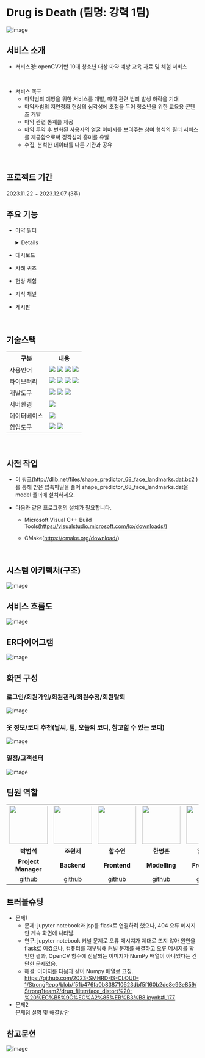 # Drug is Death (팀명: 강력 1팀)
![image](https://github.com/2023-SMHRD-IS-CLOUD-1/StrongRepo/assets/142488262/921c791e-0e8f-4e35-8c21-e23a3cdbf3f3)



## 서비스 소개
* 서비스명: openCV기반 10대 청소년 대상 마약 예방 교육 자료 및 체험 서비스
<br>

* 서비스 목표
  - 마약범죄 예방을 위한 서비스를 개발, 마약 관련 범죄 발생 하락을 기대
  - 마약사범의 저연령화 현상의 심각성에 초점을 두어 청소년을 위한 교육용 콘텐츠 개발
  - 마약 관련 통계를 제공
  - 마약 투약 후 변화된 사용자의 얼굴 이미지를 보여주는 참여 형식의 필터 서비스를 제공함으로써 경각심과 흥미를 유발
  - 수집, 분석한 데이터를 다른 기관과 공유
<br>

## 프로젝트 기간
2023.11.22 ~ 2023.12.07 (3주)
<br>

## 주요 기능
* 마약 필터
  <details>
  - upload_and_receive 함수:
  
    - 역할: 클라이언트로부터 이미지를 업로드 받고, 해당 이미지를 변형한 후 변형된 이미지를 응답으로 전송합니다.
    - 동작 순서:
      - 클라이언트에서 POST 요청으로 이미지를 전송합니다.
      - 전송된 이미지를 받아 transform_image 함수를 호출하여 이미지를 변형합니다.
      - 변형된 이미지를 저장하고 클라이언트에게 응답으로 전송합니다.
      - https://github.com/2023-SMHRD-IS-CLOUD-1/StrongRepo/blob/6653d60388746d631272d773d24645387017eda9/Strong1team2/drug_filter/face_distort%20-%20%EC%B5%9C%EC%A2%85%EB%B3%B8.ipynb#L141
  - transform_image 함수:
  
    - 역할: 이미지를 얼굴 변형 함수를 통해 변형하고, 변형된 이미지를 반환합니다.
    - 동작 순서:
      - 클라이언트로부터 받은 이미지를 face_thin 함수를 사용하여 얼굴을 얇게 만듭니다.
      - face_morph 함수를 사용하여 얼굴을 변형하고, 최종적으로 merge_img 함수를 사용하여 이미지를 합성합니다.
      - 합성된 이미지를 반환합니다.
      - https://github.com/2023-SMHRD-IS-CLOUD-1/StrongRepo/blob/6653d60388746d631272d773d24645387017eda9/Strong1team2/drug_filter/face_distort%20-%20%EC%B5%9C%EC%A2%85%EB%B3%B8.ipynb#L166
  - face_thin 함수:
  
    - 역할: 얼굴을 얇게 만드는 함수입니다.
    - 동작 순서:
      - get_face_68_landmarks 함수를 사용하여 이미지의 얼굴 Landmark를 얻습니다.
      - local_translation_warp 함수를 사용하여 지역적으로 이미지를 변형합니다.
      - https://github.com/2023-SMHRD-IS-CLOUD-1/StrongRepo/blob/6653d60388746d631272d773d24645387017eda9/Strong1team2/drug_filter/face_distort%20-%20%EC%B5%9C%EC%A2%85%EB%B3%B8.ipynb#L312
  - face_morph 함수:
  
    - 역할: 두 이미지의 얼굴을 혼합하는 함수입니다.
    - 동작 순서:
      - affine_transform_and_change_shape 함수를 사용하여 두 얼굴의 형태를 일치시킵니다.
      - triangle_face_morph 함수를 사용하여 삼각형 단위로 얼굴을 혼합합니다.
      - merge_img 함수를 사용하여 최종 이미지를 생성합니다.
      - https://github.com/2023-SMHRD-IS-CLOUD-1/StrongRepo/blob/6653d60388746d631272d773d24645387017eda9/Strong1team2/drug_filter/face_distort%20-%20%EC%B5%9C%EC%A2%85%EB%B3%B8.ipynb#L545
  - 기타 함수들 (local_translation_warp, BilinearInsert, detect_face_and_cut 등):
  
      - 다양한 기능을 수행하는 보조 함수들입니다. 주로 이미지 변형에 사용됩니다.
  - Flask 관련 설정:
  
      - app.run을 통해 Flask 애플리케이션을 실행합니다.
      - 서버는 127.0.0.1 주소와 9000 포트에서 실행되며, 디버그 모드를 사용하고 자동 리로딩을 비활성화합니다.
  </details>
* 대시보드
* 사례 퀴즈
* 현상 체험
* 지식 채널
* 게시판
<br>

## 기술스택
<table>
    <tr>
        <th>구분</th>
        <th>내용</th>
    </tr>
    <tr>
        <td>사용언어</td>
        <td>
            <img src="https://img.shields.io/badge/Java-007396?style=for-the-badge&logo=java&logoColor=white"/>
            <img src="https://img.shields.io/badge/HTML5-E34F26?style=for-the-badge&logo=HTML5&logoColor=white"/>
            <img src="https://img.shields.io/badge/CSS3-1572B6?style=for-the-badge&logo=CSS3&logoColor=white"/>
            <img src="https://img.shields.io/badge/JavaScript-F7DF1E?style=for-the-badge&logo=JavaScript&logoColor=white"/>
        </td>
    </tr>
    <tr>
        <td>라이브러리</td>
        <td>
            <img src="https://img.shields.io/badge/BootStrap-7952B3?style=for-the-badge&logo=BootStrap&logoColor=white"/>
            <img src="https://img.shields.io/badge/OpenCV-5C3EE8?style=for-the-badge&logo=OpenCV&logoColor=white"/>
            <img src="https://img.shields.io/badge/dlib-008000?style=for-the-badge&logo=Dlib&logoColor=white"/>
            <img src="https://img.shields.io/badge/flask-000000?style=for-the-badge&logo=Flask&logoColor=white"/>
        </td>
    </tr>
    <tr>
        <td>개발도구</td>
        <td>
            <img src="https://img.shields.io/badge/Eclipse-2C2255?style=for-the-badge&logo=Eclipse&logoColor=white"/>
            <img src="https://img.shields.io/badge/Jupyter-F37626?style=for-the-badge&logo=Jupyter&logoColor=white"/>
            <img src="https://img.shields.io/badge/VSCode-007ACC?style=for-the-badge&logo=VisualStudioCode&logoColor=white"/>
        </td>
    </tr>
    <tr>
        <td>서버환경</td>
        <td>
            <img src="https://img.shields.io/badge/Apache Tomcat-D22128?style=for-the-badge&logo=Apache Tomcat&logoColor=white"/>
        </td>
    </tr>
    <tr>
        <td>데이터베이스</td>
        <td>
            <img src="https://img.shields.io/badge/Oracle 11g-F80000?style=for-the-badge&logo=Oracle&logoColor=white"/>
        </td>
    </tr>
    <tr>
        <td>협업도구</td>
        <td>
            <img src="https://img.shields.io/badge/Git-F05032?style=for-the-badge&logo=Git&logoColor=white"/>
            <img src="https://img.shields.io/badge/GitHub-181717?style=for-the-badge&logo=GitHub&logoColor=white"/>
        </td>
    </tr>
</table>


<br>

## 사전 작업

- 이 링크(http://dlib.net/files/shape_predictor_68_face_landmarks.dat.bz2 )를 통해 받은 압축파일을 풀어 shape_predictor_68_face_landmarks.dat을 model 폴더에 설치하세요.

- 다음과 같은 프로그램의 설치가 필요합니다.

  - Microsoft Visual C++ Build Tools(https://visualstudio.microsoft.com/ko/downloads/)

  - CMake(https://cmake.org/download/)

<br>

## 시스템 아키텍처(구조) 
![image](https://github.com/2023-SMHRD-IS-CLOUD-1/StrongRepo/assets/142488262/f334cf23-22f0-481e-9894-9811c1af3715)
<br>

## 서비스 흐름도
![image](https://github.com/2023-SMHRD-IS-CLOUD-1/StrongRepo/assets/142488262/6e394952-49bf-446e-addc-b4a6566bd391)
<br>

## ER다이어그램
![image](https://github.com/2023-SMHRD-IS-CLOUD-1/StrongRepo/assets/142488262/7a109e35-a5b8-4cb1-b73b-f17f5521b1ed)


## 화면 구성

### 로그인/회원가입/회원괸리/회원수정/회원탈퇴
![image](https://user-images.githubusercontent.com/25995055/178401098-95f15a0e-a2de-415e-83d5-883bb4cb0656.png)
<br>

### 옷 정보/코디 추천(날씨, 팁, 오늘의 코디, 참고할 수 있는 코디)
![image](https://user-images.githubusercontent.com/25995055/178401127-287e6de2-4396-49fc-a107-59c4d5cd55c7.png)
<br>

### 일정/고객센터
![image](https://user-images.githubusercontent.com/25995055/178401150-861f0e93-0f40-4fae-98c1-2099bf513c8d.png)
<br>

##  팀원 역할
<table>
  <tr>
    <td align="center"><img src="https://item.kakaocdn.net/do/fd49574de6581aa2a91d82ff6adb6c0115b3f4e3c2033bfd702a321ec6eda72c" width="100" height="100"/></td>
    <td align="center"><img src="https://mb.ntdtv.kr/assets/uploads/2019/01/Screen-Shot-2019-01-08-at-4.31.55-PM-e1546932545978.png" width="100" height="100"/></td>
    <td align="center"><img src="https://mblogthumb-phinf.pstatic.net/20160127_177/krazymouse_1453865104404DjQIi_PNG/%C4%AB%C4%AB%BF%C0%C7%C1%B7%BB%C1%EE_%B6%F3%C0%CC%BE%F0.png?type=w2" width="100" height="100"/></td>
    <td align="center"><img src="https://i.pinimg.com/236x/ed/bb/53/edbb53d4f6dd710431c1140551404af9.jpg" width="100" height="100"/></td>
    <td align="center"><img src="https://pbs.twimg.com/media/B-n6uPYUUAAZSUx.png" width="100" height="100"/></td>
    <td align="center"><img src="https://pbs.twimg.com/media/B-n6uPYUUAAZSUx.png" width="100" height="100"/></td>
  </tr>
  <tr>
    <td align="center"><strong>박범석</strong></td>
    <td align="center"><strong>조원제</strong></td>
    <td align="center"><strong>함수연</strong></td>
    <td align="center"><strong>한명훈</strong></td>
    <td align="center"><strong>임혜지</strong></td>
    <td align="center"><strong>하동철</strong></td>
  </tr>
  <tr>
    <td align="center"><b>Project Manager</b></td>
    <td align="center"><b>Backend</b></td>
    <td align="center"><b>Frontend</b></td>
    <td align="center"><b>Modelling</b></td>
    <td align="center"><b>Frontend</b></td>
    <td align="center"><b>Backend</b></td>
  </tr>
  <tr>
    <td align="center"><a href="https://github.com/bumseokk/bumseok" target='_blank'>github</a></td>
    <td align="center"><a href="https://github.com/jaewon07/jowonjae" target='_blank'>github</a></td>
    <td align="center"><a href="https://github.com/ahhasueyon/hamsuyeon" target='_blank'>github</a></td>
    <td align="center"><a href="https://github.com/hanmyeonghun/hanmyeonghun4" target='_blank'>github</a></td>
    <td align="center"><a href="https://github.com/Limmaji/hyeji" target='_blank'>github</a></td>
    <td align="center"><a href="https://github.com/hadongcher/dongchul1" target='_blank'>github</a></td>
  </tr>
</table>

## 트러블슈팅
* 문제1<br>
  - 문제: jupyter notebook과 jsp를 flask로 연결하려 했으나, 404 오류 메시지만 계속 화면에 나타남.
  - 연구:  jupyter notebook 커널 문제로 오류 메시지가 제대로 뜨지 않아 원인을 flask로 여겼으나, 컴퓨터를 재부팅해 커널 문제를 해결하고 오류 메시지를 확인한 결과,
OpenCV 함수에 전달되는 이미지가 NumPy 배열이 아니었다는 간단한 문제였음.
  - 해결: 이미지를 다음과 같이 Numpy 배열로 고침.
https://github.com/2023-SMHRD-IS-CLOUD-1/StrongRepo/blob/f51b476fa0b838710623dbf5f160b2de8e93e859/Strong1team2/drug_filter/face_distort%20-%20%EC%B5%9C%EC%A2%85%EB%B3%B8.ipynb#L177
* 문제2<br>
 문제점 설명 및 해결방안

## 참고문헌

![image](https://github.com/2023-SMHRD-IS-CLOUD-1/StrongRepo/assets/142488262/aee16021-513d-46ad-97db-7c3dcc0f27d1)

